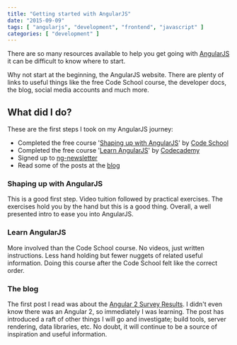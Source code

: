 ```yaml
---
title: "Getting started with AngularJS"
date: "2015-09-09"
tags: [ "angularjs", "development", "frontend", "javascript" ]
categories: [ "development" ]
---
```


There are so many resources available to help you get going with
[AngularJS](https://angularjs.org/) it can be difficult to know where to start.

Why not start at the beginning, the AngularJS website. There are plenty of
links to useful things like the free Code School course, the developer docs,
the blog, social media accounts and much more.

## What did I do?

These are the first steps I took on my AngularJS journey:

* Completed the free course
  '[Shaping up with AngularJS](http://angular.codeschool.com/)' by
  [Code School](https://www.codeschool.com/)
* Completed the free course
  '[Learn AngularJS](https://www.codecademy.com/en/courses/learn-angularjs)' by
  [Codecademy](https://www.codecademy.com/)
* Signed up to [ng-newsletter](http://www.ng-newsletter.com/)
* Read some of the posts at the [blog](https://blog.angularjs.org/)


### Shaping up with AngularJS

This is a good first step. Video tuition followed by practical exercises. The
exercises hold you by the hand but this is a good thing. Overall, a well
presented intro to ease you into AngularJS.

### Learn AngularJS

More involved than the Code School course. No videos, just written
instructions. Less hand holding but fewer nuggets of related useful
information. Doing this course after the Code School felt like the correct
order.

### The blog

The first post I read was about the
[Angular 2 Survey Results](http://angularjs.blogspot.co.uk/2015/09/angular-2-survey-results.html).
I didn't even know there was an Angular 2, so immediately I was learning.
The post has introduced a raft of other things I will go and investigate; build
tools, server rendering, data libraries, etc. No doubt, it will continue to be
a source of inspiration and useful information.

